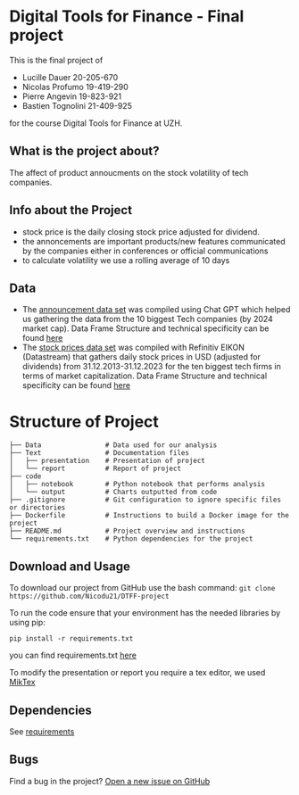 # Digital Tools for Finance - Final project

This is the final project of
- Lucille Dauer  20-205-670
- Nicolas Profumo   19-419-290
- Pierre Angevin 19-823-921
- Bastien Tognolini 21-409-925

for the course Digital Tools for Finance at UZH.

## What is the project about?

The affect of product annoucments on the stock volatility of tech companies.

## Info about the Project
- stock price is the daily closing stock price adjusted for dividend. 
- the annoncements are important products/new features communicated by the companies either in conferences or official communications
- to calculate volatility we use a rolling average of 10 days 

## Data
- The [announcement data set](https://github.com/Nicodu21/DTFF-project/blob/main/Data/announcements.xlsx) was compiled using Chat GPT which helped us gathering the data from  the 10 biggest Tech companies (by 2024 market cap).
          Data Frame Structure and technical specificity can be found [here](https://github.com/Nicodu21/DTFF-project/blob/main/Data/announcements.txt)
- The [stock prices data set](https://github.com/Nicodu21/DTFF-project/blob/main/Data/Stock_Prices.xlsx) was compiled with Refinitiv EIKON (Datastream) that gathers daily stock prices in USD (adjusted for dividends) from 31.12.2013-31.12.2023 for the ten biggest tech firms in terms of market capitalization.
          Data Frame Structure and technical specificity can be found [here](https://github.com/Nicodu21/DTFF-project/blob/main/Data/Stock_Prices.txt)

# Structure of Project



    ├── Data                # Data used for our analysis
    ├── Text                # Documentation files
    │   ├── presentation    # Presentation of project
    │   └── report          # Report of project
    ├── code
    │   ├── notebook        # Python notebook that performs analysis
    │   └── output          # Charts outputted from code
    ├── .gitignore          # Git configuration to ignore specific files or directories
    ├── Dockerfile          # Instructions to build a Docker image for the project
    ├── README.md           # Project overview and instructions
    └── requirements.txt    # Python dependencies for the project


## Download and Usage

To download our project from GitHub use the bash command: `git clone https://github.com/Nicodu21/DTFF-project`

To run the code ensure that your environment has the needed libraries by using pip:

`pip install -r requirements.txt`

you can find requirements.txt [here](https://github.com/Nicodu21/DTFF-project/blob/requirements.txt)

To modify the presentation or report you require a tex editor, we used [MikTex](https://miktex.org/)

## Dependencies

See [requirements](https://github.com/Nicodu21/DTFF-project/blob/requirements.txt)

## Bugs

Find a bug in the project? [Open a new issue on GitHub](https://github.com/Nicodu21/DTFF-project/issues)

